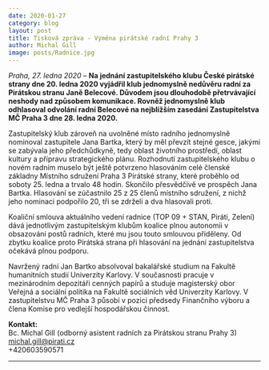 ```yaml
---
date: 2020-01-27
category: blog
layout: post
title: Tisková zpráva - Výměna pirátské radní Prahy 3
author: Michal Gill
image: posts/Radnice.jpg
---
```

*Praha, 27. ledna 2020* – **Na jednání zastupitelského klubu České pirátské strany dne 20. ledna 2020 vyjádřil klub jednomyslně nedůvěru radní za Pirátskou stranu Janě Belecové. Důvodem jsou dlouhodobě přetrvávající neshody nad způsobem komunikace. Rovněž jednomyslně klub odhlasoval odvolání radní Belecové na nejbližším zasedání Zastupitelstva MČ Praha 3 dne 28. ledna 2020.**  

Zastupitelský klub zároveň na uvolněné místo radního jednomyslně nominoval zastupitele Jana Bartka, který by měl převzít stejné gesce, jakými se zabývala jeho předchůdkyně, tedy oblast životního prostředí, oblast kultury a přípravu strategického plánu. Rozhodnutí zastupitelského klubu o novém radním muselo být ještě potvrzeno hlasováním celé členské základny Místního sdružení Praha 3 Pirátské strany, které proběhlo od soboty 25. ledna a trvalo 48 hodin. Skončilo přesvědčivě ve prospěch Jana Bartka. Hlasování se zúčastnilo 25 z 25 členů místního sdružení, z nichž jeho nominaci podpořilo 20, tři se zdrželi a dva hlasovali proti.  

Koaliční smlouva aktuálního vedení radnice (TOP 09 + STAN, Piráti, Zelení) dává jednotlivým zastupitelským klubům koalice plnou autonomii v obsazování postů radních, které mu jsou touto smlouvou přiděleny. Od zbytku koalice proto Pirátská strana při hlasování na jednání zastupitelstva očekává plnou podporu.  

Navržený radní Jan Bartko absolvoval bakalářské studium na Fakultě humanitních studií Univerzity Karlovy. V současnosti pracuje v mezinárodním depozitáři cenných papírů a studuje magisterský obor Veřejná a sociální politika na Fakultě sociálních věd Univerzity Karlovy. V zastupitelstvu MČ Praha 3 působí v pozici předsedy Finančního výboru a člena Komise pro vedlejší hospodářskou činnost.  

**Kontakt:**  
Bc. Michal Gill (odborný asistent radních za Pirátskou stranu Prahy 3)  
michal.gill@pirati.cz  
+420603590571  


- - -

